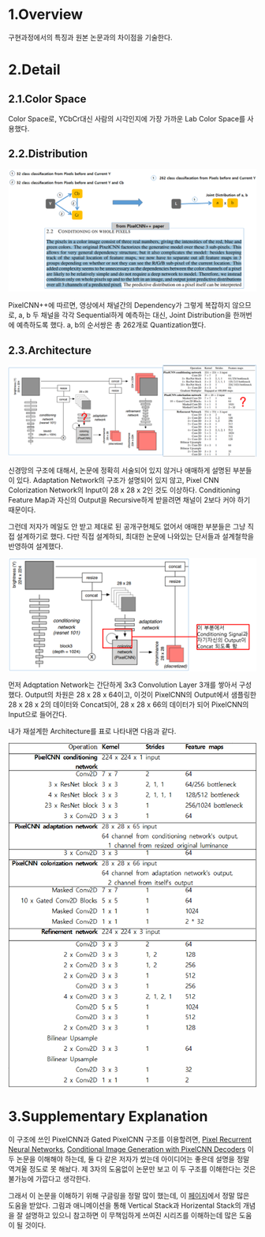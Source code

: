 # 1.Overview
구현과정에서의 특징과 원본 논문과의 차이점을 기술한다.



# 2.Detail


## 2.1.Color Space


Color Space로, YCbCr대신 사람의 시각인지에 가장 가까운 Lab Color Space를 사용했다.


## 2.2.Distribution 


![img](./img/pixcolor4.png)



PixelCNN++에 따르면, 영상에서 채널간의 Dependency가 그렇게 복잡하지 않으므로, a, b 두 채널을 각각 Sequential하게 예측하는 대신, Joint Distribution을 한꺼번에 예측하도록 했다. a, b의 순서쌍은 총 262개로 Quantization했다.

## 2.3.Architecture


![img](./img/pixcolor5.png)



신경망의 구조에 대해서, 논문에 정확히 서술되어 있지 않거나 애매하게 설명된 부분들이 있다. Adaptation Network의 구조가 설명되어 있지 않고, Pixel CNN Colorization Network의 Input이 28 x 28 x 2인 것도 이상하다.  Conditioning Feature Map과 자신의 Output을 Recursive하게 받을려면 채널이 2보다 커야 하기 때문이다.



그런데 저자가 메일도 안 받고 제대로 된 공개구현체도 없어서 애매한 부분들은 그냥 직접 설계하기로 했다. 다만 직접 설계하되, 최대한 논문에 나와있는 단서들과 설계철학을 반영하여 설계했다.



![img](./img/pixcolor6.png)



먼저 Adqptation Network는 간단하게 3x3 Convolution Layer 3개를 쌓아서 구성했다. Output의 차원은 28 x 28 x 64이고, 이것이 PixelCNN의 Output에서 샘플링한 28 x 28 x 2의 데이터와 Concat되어, 28 x 28 x 66의 데이터가 되어 PixelCNN의 Input으로 들어간다.



내가 재설계한 Architecture를 표로 나타내면 다음과 같다.


![img](./img/my%20architecture.png)


# 3.Supplementary Explanation


이 구조에 쓰인 PixelCNN과 Gated PixelCNN 구조를 이용할려면, [Pixel Recurrent Neural Networks](https://arxiv.org/abs/1601.06759), [Conditional Image Generation with PixelCNN Decoders](https://papers.nips.cc/paper/6527-conditional-image-generation-with-pixelcnn-decoders.pdf) 이 두 논문을 이해해야 하는데, 둘 다 같은 저자가 썼는데 아이디어는 좋은데 설명을 정말 역겨울 정도로 못 해놨다. 제 3자의 도움없이 논문만 보고 이 두 구조를 이해한다는 것은 불가능에 가깝다고 생각한다.



그래서 이 논문을 이해하기 위해 구글링을 정말 많이 했는데, 이 [페이지](http://sergeiturukin.com/2017/02/24/gated-pixelcnn.html)에서 정말 많은 도움을 받았다. 그림과 애니메이션을 통해 Vertical Stack과 Horizental Stack의 개념을 잘 설명하고 있으니 참고하면 이 무책임하게 쓰여진 시리즈를 이해하는데 많은 도움이 될 것이다.
